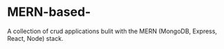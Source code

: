 # MERN-based-
A collection of crud applications bulit with the MERN (MongoDB, Express, React, Node) stack.

